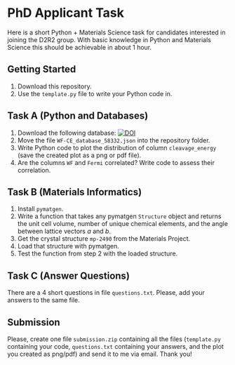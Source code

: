 # PhD Applicant Task

Here is a short Python + Materials Science task for candidates interested in joining the D2R2 group. 
With basic knowledge in Python and Materials Science this should be achievable in about 1 hour.

## Getting Started

1) Download this repository. 
2) Use the `template.py` file to write your Python code in.


## Task A (Python and Databases)

1) Download the following database: [![DOI](https://zenodo.org/badge/DOI/10.5281/zenodo.10381506.svg)](https://doi.org/10.5281/zenodo.10381506)
2) Move the file `WF-CE_database_58332.json` into the repository folder.
3) Write Python code to plot the distribution of column `cleavage_energy` (save the created plot as a png or pdf file).
4) Are the columns `WF` and `Fermi` correlated? Write code to assess their correlation.

## Task B (Materials Informatics)

1) Install `pymatgen`.
2) Write a function that takes any pymatgen `Structure` object and returns 
the unit cell volume, number of unique chemical elements, and the angle between 
lattice vectors *a* and *b*. 
3) Get the crystal structure `mp-2490` from the Materials Project.
4) Load that structure with pymatgen.
5) Test the function from step 2 with the loaded structure.

## Task C (Answer Questions)

There are a 4 short questions in file `questions.txt`. Please, add your answers to the same file.

## Submission

Please, create one file `submission.zip` containing all the files (`template.py` containing your code, 
`questions.txt` containing your answers, and the plot you created as png/pdf) and 
send it to me via email. Thank you!

